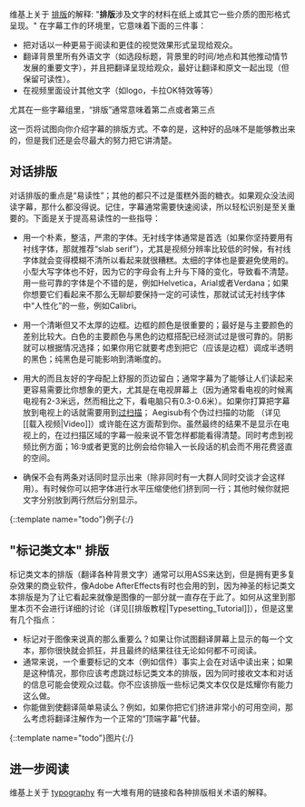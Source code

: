维基上关于
[排版](http://en.wikipedia.org/wiki/Typesetting)的解释: "**排版**涉及文字的材料在纸上或其它一些介质的图形格式呈现。" 在字幕工作的环境里，它意味着下面的三件事：

* 把对话以一种更易于阅读和更佳的视觉效果形式呈现给观众。
* 翻译背景里所有外语文字（如选段标题，背景里的时间/地点和其他推动情节发展的重要文字），并且把翻译呈现给观众，最好让翻译和原文一起出现（但保留可读性）。
* 在视频里面设计其他文字（如logo，卡拉OK特效等等）

尤其在一些字幕组里，“排版”通常意味着第二点或者第三点

这一页将试图向你介绍字幕的排版方式。不幸的是，这种好的品味不是能够教出来的，但是我们还是会尽最大的努力把它讲清楚。

## 对话排版 ##
对话排版的重点是“易读性”；其他的都只不过是蛋糕外面的糖衣。如果观众没法阅读字幕，那什么都没得说。记住，字幕通常需要快速阅读，所以轻松识别是至关重要的。下面是关于提高易读性的一些指导：

* 用一个朴素，整洁，严肃的字体。无衬线字体通常是首选（如果你坚持要用有衬线字体，那就推荐“slab serif”），尤其是视频分辨率比较低的时候，有衬线字体就会变得模糊不清所以看起来就很糟糕。太细的字体也是要避免使用的。小型大写字体也不好，因为它的字母会有上升与下降的变化，导致看不清楚。用一些可靠的字体是个不错的是，例如Helvetica，Arial或者Verdana；如果你想要它们看起来不那么无聊却要保持一定的可读性，那就试试无衬线字体中“人性化”的一些，例如Calibri。
* 用一个清晰但又不太厚的边框。边框的颜色是很重要的；最好是与主要颜色的差别比较大。白色的主要颜色与黑色的边框搭配已经测试过是很可靠的。阴影就可以根据情况选择；如果你用它就要考虑到把它（应该是边框）调成半透明的黑色；纯黑色是可能影响到清晰度的。
* 用大的而且友好的字母配上舒服的页边留白；通常字幕为了能够让人们读起来更容易需要比你想象的更大，尤其是在电视屏幕上（因为通常看电视的时候离电视有2-3米远，然而相比之下，看电脑只有0.3-0.6米）。如果你打算把字幕放到电视上的话就需要用到[过扫描](http://en.wikipedia.org/wiki/Overscan)； Aegisub有个伪过扫描的功能 （详见 [[载入视频|Video]]）或许能在这方面帮到你。虽然最终的结果不是显示在电视上的，在过扫描区域的字幕一般来说不管怎样都能看得清楚。同时考虑到视频比例方面；16:9或者更宽的比例会给你输入一长段话的机会而不用花费竖直的空间。

* 确保不会有两条对话同时显示出来（除非同时有一大群人同时交谈才会这样用）。有时候你可以把字体进行水平压缩使他们挤到同一行；其他时候你就把文字分别放到两行然后分别显示。

{::template name="todo"}例子{:/}

## "标记类文本" 排版 ##
标记类文本的排版（翻译各种背景文字）通常可以用ASS来达到，但是拥有更多复杂效果的商业软件，像Adobe AfterEffects有时也会用的到，因为神圣的标记类文本排版是为了让它看起来就像是图像的一部分就一直存在于此了。如何从这里到那里本页不会进行详细的讨论（详见[[排版教程|Typesetting_Tutorial]]），但是这里有几个指点：

* 标记对于图像来说真的那么重要么？如果让你试图翻译屏幕上显示的每一个文本，那你很快就会抓狂，并且最终的结果往往无论如何都不可阅读。
* 通常来说，一个重要标记的文本（例如信件）事实上会在对话中读出来；如果是这种情况，那你应该考虑跳过标记类文本的排版，因为同时接收文本和对话的信息可能会使观众过载。你不应该排版一些标记类文本仅仅是炫耀你有能力这么做。
* 你能做到使翻译简单易读么？例如，如果你把它们挤进非常小的可用空间，那么考虑将翻译注解作为一个正常的“顶端字幕”代替。

{::template name="todo"}图片{:/}

## 进一步阅读 ##
维基上关于 [typography](http://en.wikipedia.org/wiki/Typography) 有一大堆有用的链接和各种排版相关术语的解释。

